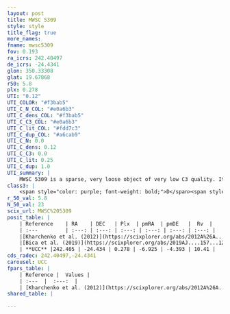 ```yaml
---
layout: post
title: MWSC 5309
style: style
title_flag: true
more_names: 
fname: mwsc5309
fov: 0.193
ra_icrs: 242.40497
de_icrs: -24.4341
glon: 350.33308
glat: 19.67868
r50: 5.8
plx: 0.278
UTI: "0.12"
UTI_COLOR: "#f3bab5"
UTI_C_N_COL: "#e0a6b3"
UTI_C_dens_COL: "#f3bab5"
UTI_C_C3_COL: "#e0a6b3"
UTI_C_lit_COL: "#fdd7c3"
UTI_C_dup_COL: "#a6cab9"
UTI_C_N: 0.0
UTI_C_dens: 0.12
UTI_C_C3: 0.0
UTI_C_lit: 0.25
UTI_C_dup: 1.0
UTI_summary: |
    MWSC 5309 is a sparse, very loose object of very low C3 quality. It is poorly studied in the literature, with no articles listed in the last 6 years.<br><br><span style="color: #99180f; font-weight: bold;">Warning: </span>contains less than 25 stars with <i>P>0.5</i> estimated.
class3: |
    <span style="color: purple; font-weight: bold;">D</span><span style="color: purple; font-weight: bold;">D</span>
r_50_val: 5.8
N_50_val: 23
scix_url: MWSC%205309
posit_table: |
    | Reference    | RA    | DEC   | Plx  | pmRA  | pmDE   |  Rv  |
    | :---         | :---: | :---: | :---: | :---: | :---: | :---: |
    |[Kharchenko et al. (2012)](https://scixplorer.org/abs/2012A%26A...543A.156K) | 242.415 | -24.44 | -- | -3.8 | -2.59 | -- |
    |[Bica et al. (2019)](https://scixplorer.org/abs/2019AJ....157...12B) | 242.406 | -24.436 | -- | -- | -- | -- |
    | **UCC** |242.405 | -24.434 | 0.278 | -6.925 | -4.393 | 10.41 | 
cds_radec: 242.40497,-24.4341
carousel: UCC
fpars_table: |
    | Reference |  Values |
    | :---  |  :---:  |
    | [Kharchenko et al. (2012)](https://scixplorer.org/abs/2012A%26A...543A.156K) | `e_bv=0.364, distance=1724, log_age=9.025` |
shared_table: |
    
---
```

